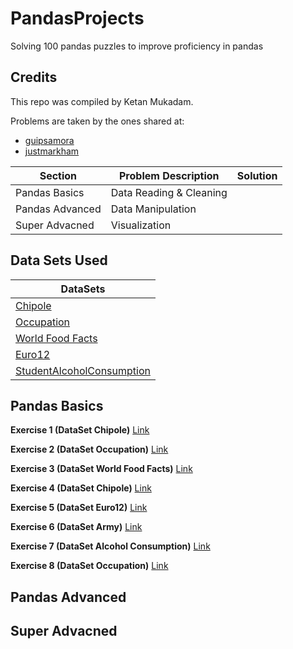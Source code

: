 # PandasProjects
Solving 100 pandas puzzles to improve proficiency in pandas

## Credits

This repo was compiled by Ketan Mukadam.

Problems are taken by the ones shared at:

* [guipsamora](https://github.com/guipsamora/pandas_exercises)
* [justmarkham](https://github.com/justmarkham/DAT8)

| Section | Problem Description | Solution |
----------|---------------------|----------|
| Pandas Basics | Data Reading & Cleaning | |
| Pandas Advanced | Data Manipulation | |
| Super Advacned | Visualization | |

## Data Sets Used

| DataSets |
| ------- | 
| [Chipole](https://raw.githubusercontent.com/justmarkham/DAT8/master/data/chipotle.tsv) |
| [Occupation](https://raw.githubusercontent.com/justmarkham/DAT8/master/data/u.user) |
| [World Food Facts](http://world.openfoodfacts.org/data/en.openfoodfacts.org.products.csv) |
| [Euro12](https://raw.githubusercontent.com/jokecamp/FootballData/master/Euro%202012/Euro%202012%20stats%20TEAM.csv) |
| [StudentAlcoholConsumption](https://github.com/guipsamora/pandas_exercises/blob/master/04_Apply/Students_Alcohol_Consumption/student-mat.csv) |

## Pandas Basics

**Exercise 1 (DataSet Chipole)**
[Link](https://github.com/ketanmukadam/PandasProjects/blob/master/Exercise1_Chipotle.ipynb)

**Exercise 2 (DataSet Occupation)**
[Link](https://github.com/ketanmukadam/PandasProjects/blob/master/Exercise2_Occupation.ipynb)

**Exercise 3 (DataSet World Food Facts)**
[Link](https://github.com/ketanmukadam/PandasProjects/blob/master/Exercise3_FoodFacts.ipynb)

**Exercise 4 (DataSet Chipole)**
[Link](https://github.com/ketanmukadam/PandasProjects/blob/master/Exercise4_Chipotle.ipynb)

**Exercise 5 (DataSet Euro12)**
[Link](https://github.com/ketanmukadam/PandasProjects/blob/master/Exercise5_Euro12.ipynb)

**Exercise 6 (DataSet Army)**
[Link](https://github.com/ketanmukadam/PandasProjects/blob/master/Exercise6_Army.ipynb)

**Exercise 7 (DataSet Alcohol Consumption)**
[Link](https://github.com/ketanmukadam/PandasProjects/blob/master/Exercise7_Alcohol_Consumption.ipynb)

**Exercise 8 (DataSet Occupation)**
[Link](https://github.com/ketanmukadam/PandasProjects/blob/master/Exercise8_Occupation.ipynb)


## Pandas Advanced

## Super Advacned
